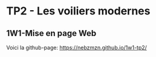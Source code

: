 # TP2 - Les voiliers modernes
## 1W1-Mise en page Web
Voici la github-page: https://nebzmzn.github.io/1w1-tp2/